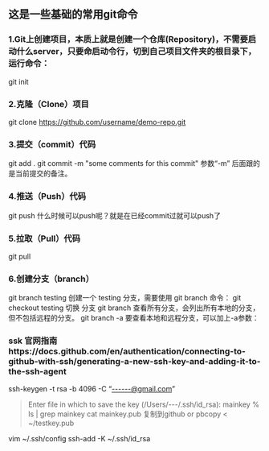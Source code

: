 ## 这是一些基础的常用git命令
### 1.Git上创建项目，本质上就是创建一个仓库(Repository)，不需要启动什么server，只要命启动令行，切到自己项目文件夹的根目录下，运行命令：

git init

### 2.克隆（Clone）项目
git clone https://github.com/username/demo-repo.git

### 3.提交（commit）代码
git add .
git commit -m "some comments for this commit"
参数“-m” 后面跟的是当前提交的备注。

### 4.推送（Push）代码
git push
什么时候可以push呢？就是在已经commit过就可以push了

### 5.拉取（Pull）代码
git pull

### 6.创建分支（branch）
git branch testing      创建一个 testing 分支，需要使用 git branch 命令：
git checkout testing    切换 分支
git branch              查看所有分支，会列出所有本地的分支，但不包括远程的分支。
git branch -a           要查看本地和远程分支，可以加上-a参数：

### ssk  官网指南https://docs.github.com/en/authentication/connecting-to-github-with-ssh/generating-a-new-ssh-key-and-adding-it-to-the-ssh-agent
ssh-keygen -t rsa -b 4096 -C “------@gmail.com”
>Enter file in which to save the key (/Users/---/.ssh/id_rsa): mainkey
% ls | grep mainkey
 cat mainkey.pub   复制到github  or pbcopy < ~/testkey.pub

 vim ~/.ssh/config
 ssh-add -K ~/.ssh/id_rsa
 